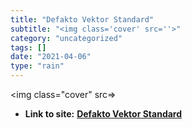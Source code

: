 ```yaml
---
title: "Defakto Vektor Standard"
subtitle: "<img class='cover' src=''>"
category: "uncategorized"
tags: []
date: "2021-04-06"
type: "rain"
---
```

<img class="cover" src=>


* **Link to site:** **[Defakto Vektor Standard](https://www.defakto-watches.com/watches/vektor/standard/632)**